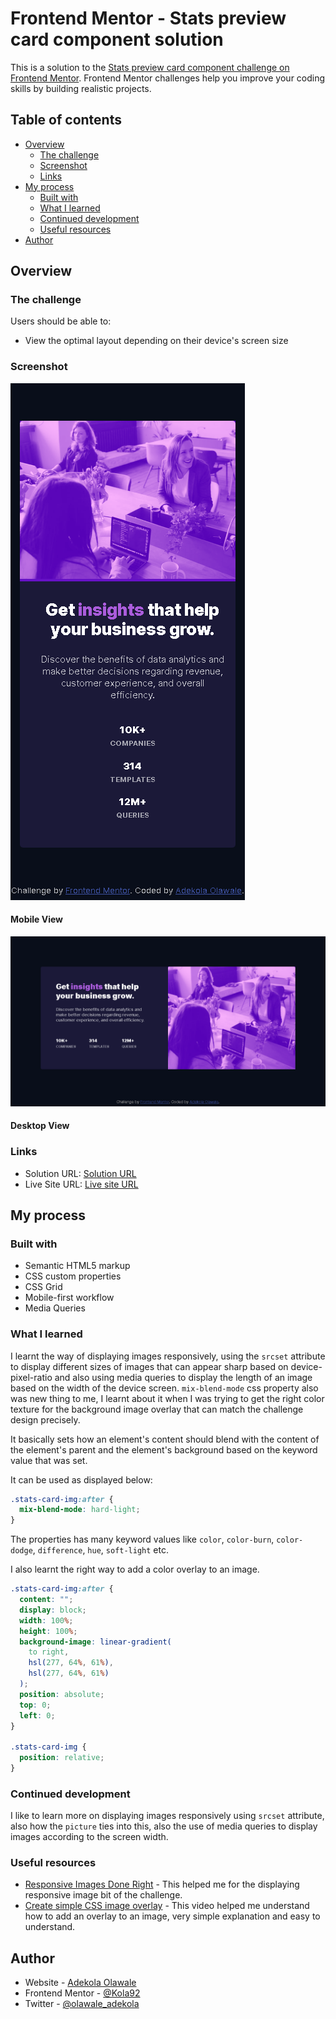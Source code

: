 # Frontend Mentor - Stats preview card component solution

This is a solution to the [Stats preview card component challenge on Frontend Mentor](https://www.frontendmentor.io/challenges/stats-preview-card-component-8JqbgoU62). Frontend Mentor challenges help you improve your coding skills by building realistic projects. 

## Table of contents

- [Overview](#overview)
  - [The challenge](#the-challenge)
  - [Screenshot](#screenshot)
  - [Links](#links)
- [My process](#my-process)
  - [Built with](#built-with)
  - [What I learned](#what-i-learned)
  - [Continued development](#continued-development)
  - [Useful resources](#useful-resources)
- [Author](#author)

## Overview

### The challenge

Users should be able to:

- View the optimal layout depending on their device's screen size

### Screenshot

![Mobile View](./images/mobile-screenshot.png)
#### Mobile View

![Desktop View](./images/desktop-screenshot.png)
#### Desktop View

### Links

- Solution URL: [Solution URL](https://www.frontendmentor.io/solutions/responsive-preview-card-with-css-grid-mFXQpqCa3)
- Live Site URL: [Live site URL](https://statistics-preview.netlify.app/)

## My process

### Built with

- Semantic HTML5 markup
- CSS custom properties
- CSS Grid
- Mobile-first workflow
- Media Queries

### What I learned

I learnt the way of displaying images responsively, using the ```srcset``` attribute to display different sizes of images that can appear sharp based on device-pixel-ratio and also using media queries to display the length of an image based on the width of the device screen.
```mix-blend-mode``` css property also was new thing to me, I learnt about it when I was trying to get the right color texture for the background image overlay that can match the challenge design precisely.

It basically sets how an element's content should blend with the content of the element's parent and the element's background based on the keyword value that was set.

It can be used as displayed below:


```css
.stats-card-img:after {
  mix-blend-mode: hard-light;
}
```
The properties has many keyword values like ```color```, ```color-burn```, ```color-dodge```, ```difference```, ```hue```, ```soft-light``` etc.

I also learnt the right way to add a color overlay to an image.

```css
.stats-card-img:after {
  content: "";
  display: block;
  width: 100%;
  height: 100%;
  background-image: linear-gradient(
    to right,
    hsl(277, 64%, 61%),
    hsl(277, 64%, 61%)
  );
  position: absolute;
  top: 0;
  left: 0;
}

.stats-card-img {
  position: relative;
}
```

### Continued development

I like to learn more on displaying images responsively using ```srcset``` attribute, also how the ```picture``` ties into this, also the use of media queries to display images according to the screen width.

### Useful resources

- [Responsive Images Done Right](https://www.smashingmagazine.com/2014/05/responsive-images-done-right-guide-picture-srcset/) - This helped me for the displaying responsive image bit of the challenge.
- [Create simple CSS image overlay](https://www.youtube.com/watch?v=SXQ9l0ScDEA&t=206s) - This video helped me understand how to add an overlay to an image, very simple explanation and easy to understand.

## Author

- Website - [Adekola Olawale](https://studiogenix.netlify.app)
- Frontend Mentor - [@Kola92](https://www.frontendmentor.io/profile/Kola92)
- Twitter - [@olawale_adekola](https://www.twitter.com/olawale_adekola)
